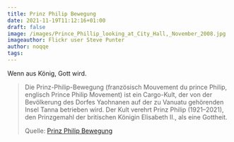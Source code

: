 ```yaml
---
title: Prinz Philip Bewegung
date: 2021-11-19T11:12:16+01:00
draft: false
image: /images/Prince_Phillip_looking_at_City_Hall,_November_2008.jpg
imageauthor: Flickr user Steve Punter
author: noqqe
tags:
---
```


Wenn aus König, Gott wird.

> Die Prinz-Philip-Bewegung (französisch Mouvement du prince Philip, englisch
> Prince Philip Movement) ist ein Cargo-Kult, der von der Bevölkerung des Dorfes
> Yaohnanen auf der zu Vanuatu gehörenden Insel Tanna betrieben wird. Der Kult
> verehrt Prinz Philip (1921–2021), den Prinzgemahl der britischen Königin
> Elisabeth II., als eine Gottheit.
>
> Quelle: [Prinz Philip Bewegung](https://de.wikipedia.org/wiki/Prinz-Philip-Bewegung)
